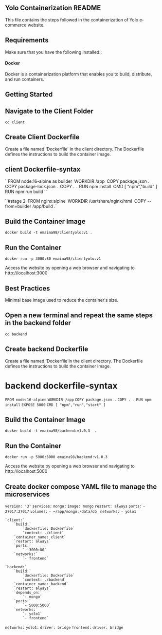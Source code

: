 



## Yolo Containerization README
This file contains the steps followed in the containerization of Yolo e-commerce website.
## Requirements
Make sure that you have the following installed::
#### Docker 
Docker is a containerization platform that enables you to build, distribute, and run containers.
## Getting Started
## Navigate to the Client Folder 
`cd client`
## Create Client Dockerfile
Create a file named 'Dockerfile' in the client directory. The Dockerfile defines the instructions to build the container image. 

## client Dockerfile-syntax
``FROM node:16-alpine as builder`
`WORKDIR /app`
`COPY package.json .`
`COPY package-lock.json .`
`COPY . .`
`RUN npm install`
`CMD [ "npm","build" ]`
`RUN npm run build '`

``#stage 2`
`FROM nginx:alpine`
`WORKDIR /usr/share/nginx/html`
`COPY --from=builder /app/build .`

## Build the Container Image
`docker build -t emaina98/clientyolo:v1 .`
## Run the Container
`docker run -p 3000:80 emaina98/clientyolo:v1`

Access the website by opening a web browser and navigating to http://localhost:3000

## Best Practices
Minimal base image used to reduce the container's size.

## Open a new terminal and repeat the same steps in the backend folder
 `cd backend`
## Create backend Dockerfile
Create a file named 'Dockerfile'in the client directory. The Dockerfile defines the instructions to build the container image. 
# backend dockerfile-syntax
`FROM node:16-alpine`
`WORKDIR /app`
`COPY package.json .`
`COPY . .`
`RUN npm install`
`EXPOSE 5000`
`CMD [ "npm","run","start" ]`
## Build the Container Image
`docker build -t emaina98/backend:v1.0.3  .`
## Run the Container
`docker run -p 5000:5000 emaina98/backend:v1.0.3`

Access the website by opening a web browser and navigating to http://localhost:5000

## Create docker compose YAML file to manage the microservices
`version: '3'`
`services:`
    `mongo:`
        `image: mongo`
        `restart: always`
        `ports:`
            `- 27017:27017`
        `volumes:`
             `- ~/app/mongo:/data/db `
        `networks:`
            `- yolo1`

    `client:`
        `build:`
            `dockerfile: Dockerfile`
            `context: ./client`
        `container_name: client`
        `restart: always`
        `ports:`
            `- 3000:80`
        `networks:`
            `- frontend`

    `backend:`  
        `build:`  
            `dockerfile: Dockerfile`
            `context: ./backend`
        `container_name: backend`
        `restart: always`
        `depends_on:`
            `- mongo`
        `ports:`
            `- 5000:5000`
        `networks:`
            `- yolo1`
            `- frontend`

`networks:`
    `yolo1:`
        `driver: bridge`
    `frontend:`
        `driver: bridge`